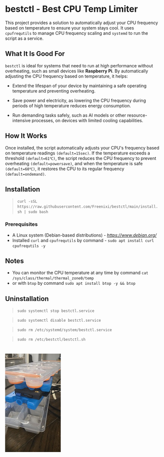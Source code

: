 # bestctl - Best CPU Temp Limiter
This project provides a solution to automatically adjust your CPU frequency based on temperature to ensure your system stays cool. It uses `cpufrequtils` to manage CPU frequency scaling and `systemd` to run the script as a service.


## What It Is Good For
`bestctl` is ideal for systems that need to run at high performance without overheating, such as small devices like **Raspberry Pi**. By automatically adjusting the CPU frequency based on temperature, it helps:
- Extend the lifespan of your device by maintaining a safe operating temperature and preventing overheating.

- Save power and electricity, as lowering the CPU frequency during periods of high temperature reduces energy consumption.

- Run demanding tasks safely, such as AI models or other resource-intensive processes, on devices with limited cooling capabilities.


## How It Works
Once installed, the script automatically adjusts your CPU's frequency based on temperature readings `(default=15sec)`. If the temperature exceeds a threshold `(default=61℃)`, the script reduces the CPU frequency to prevent overheating `(default=powersave)`, and when the temperature is safe `(default=60℃)`, it restores the CPU to its regular frequency `(default=ondemand)`.


## Installation
> `curl -sSL https://raw.githubusercontent.com/Freenixi/bestctl/main/install.sh | sudo bash`

### Prerequisites
- A Linux system (Debian-based distributions) - *https://www.debian.org/*
- Installed `curl` and `cpufrequtils` by command - `sudo apt install curl cpufrequtils -y`


## Notes
- You can monitor the CPU temperature at any time by command `cat /sys/class/thermal/thermal_zone0/temp`
- or with `btop` by command `sudo apt install btop -y && btop`


## Uninstallation
> `sudo systemctl stop bestctl.service`

> `sudo systemctl disable bestctl.service`

> `sudo rm /etc/systemd/system/bestctl.service`

> `sudo rm /etc/bestctl/bestctl.sh`

#
![Unlike Best CPU Temp Limiter](https://github.com/Freenixi/bestctl/blob/main/cooling.jpg)
